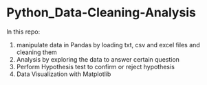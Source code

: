 # Python_Data-Cleaning-Analysis
In this repo:

1. manipulate data in Pandas by loading txt, csv and excel files and cleaning them
1. Analysis by exploring the data to answer certain question
3. Perform Hypothesis test to confirm or reject hypothesis
4. Data Visualization with Matplotlib
